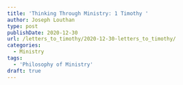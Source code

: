 ```yaml
---
title: 'Thinking Through Ministry: 1 Timothy '
author: Joseph Louthan
type: post
publishDate: 2020-12-30
url: /letters_to_timothy/2020-12-30-letters_to_timothy/
categories:
  - Ministry
tags:
  - 'Philosophy of Ministry'
draft: true
---
```


